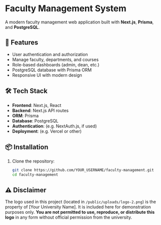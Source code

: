 # Faculty Management System

A modern faculty management web application built with **Next.js**, **Prisma**, and **PostgreSQL**.

## 🚀 Features

- User authentication and authorization
- Manage faculty, departments, and courses
- Role-based dashboards (admin, dean, etc.)
- PostgreSQL database with Prisma ORM
- Responsive UI with modern design

## 🛠️ Tech Stack

- **Frontend**: Next.js, React
- **Backend**: Next.js API routes
- **ORM**: Prisma
- **Database**: PostgreSQL
- **Authentication**: (e.g. NextAuth.js, if used)
- **Deployment**: (e.g. Vercel or other)

## 📦 Installation

1. Clone the repository:
   ```bash
   git clone https://github.com/YOUR_USERNAME/faculty-management.git
   cd faculty-management


## ⚠️ Disclaimer
The logo used in this project (located in `/public/uploads/logo-2.png`) is the property of [Your University Name]. It is included here for demonstration purposes only. **You are not permitted to use, reproduce, or distribute this logo** in any form without official permission from the university.
